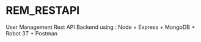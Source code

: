 # REM_RESTAPI

User Management Rest API Backend using : Node + Express + MongoDB + Robot 3T + Postman
